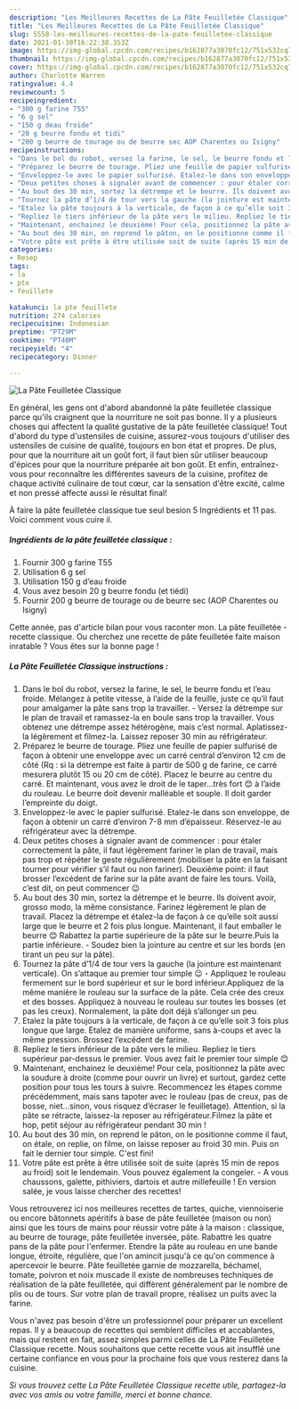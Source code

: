 ```yaml
---
description: "Les Meilleures Recettes de La Pâte Feuilletée Classique"
title: "Les Meilleures Recettes de La Pâte Feuilletée Classique"
slug: 5558-les-meilleures-recettes-de-la-pate-feuilletee-classique
date: 2021-01-30T16:22:38.353Z
image: https://img-global.cpcdn.com/recipes/b162877a3070fc12/751x532cq70/la-pate-feuilletee-classique-photo-principale-de-la-recette.jpg
thumbnail: https://img-global.cpcdn.com/recipes/b162877a3070fc12/751x532cq70/la-pate-feuilletee-classique-photo-principale-de-la-recette.jpg
cover: https://img-global.cpcdn.com/recipes/b162877a3070fc12/751x532cq70/la-pate-feuilletee-classique-photo-principale-de-la-recette.jpg
author: Charlotte Warren
ratingvalue: 4.4
reviewcount: 5
recipeingredient:
- "300 g farine T55"
- "6 g sel"
- "150 g deau froide"
- "20 g beurre fondu et tidi"
- "200 g beurre de tourage ou de beurre sec AOP Charentes ou Isigny"
recipeinstructions:
- "Dans le bol du robot, versez la farine, le sel, le beurre fondu et l’eau froide. Mélangez à petite vitesse, à l’aide de la feuille, juste ce qu’il faut pour amalgamer la pâte sans trop la travailler. Versez la détrempe sur le plan de travail et ramassez-la en boule sans trop la travailler. Vous obtenez une détrempe assez hétérogène, mais c’est normal. Aplatissez-la légèrement et filmez-la. Laissez reposer 30 min au réfrigérateur."
- "Préparez le beurre de tourage. Pliez une feuille de papier sulfurisé de façon à obtenir une enveloppe avec un carré central d’environ 12 cm de côté (Rq : si la détrempe est faite à partir de 500 g de farine, ce carré mesurera plutôt 15 ou 20 cm de côté). Placez le beurre au centre du carré. Et maintenant, vous avez le droit de le taper…très fort 😊 à l’aide du rouleau. Le beurre doit devenir malléable et souple. Il doit garder l’empreinte du doigt."
- "Enveloppez-le avec le papier sulfurisé. Etalez-le dans son enveloppe, de façon à obtenir un carré d’environ 7-8 mm d’épaisseur. Réservez-le au réfrigérateur avec la détrempe."
- "Deux petites choses à signaler avant de commencer : pour étaler correctement la pâte, il faut légèrement fariner le plan de travail, mais pas trop et répéter le geste régulièrement (mobiliser la pâte en la faisant tourner pour vérifier s’il faut ou non fariner). Deuxième point: il faut brosser l’excédent de farine sur la pâte avant de faire les tours. Voilà, c’est dit, on peut commencer 😉"
- "Au bout des 30 min, sortez la détrempe et le beurre. Ils doivent avoir, grosso modo, la même consistance. Farinez légèrement le plan de travail. Placez la détrempe et étalez-la de façon à ce qu’elle soit aussi large que le beurre et 2 fois plus longue. Maintenant, il faut emballer le beurre 😊 Rabattez la partie supérieure de la pâte sur le beurre.Puis la partie inférieure. Soudez bien la jointure au centre et sur les bords (en tirant un peu sur la pâte)."
- "Tournez la pâte d’1/4 de tour vers la gauche (la jointure est maintenant verticale). On s’attaque au premier tour simple 😉  Appliquez le rouleau fermement sur le bord supérieur et sur le bord inférieur.Appliquez de la même manière le rouleau sur la surface de la pâte. Cela crée des creux et des bosses. Appliquez à nouveau le rouleau sur toutes les bosses (et pas les creux). Normalement, la pâte doit déjà s’allonger un peu."
- "Etalez la pâte toujours à la verticale, de façon à ce qu’elle soit 3 fois plus longue que large. Etalez de manière uniforme, sans à-coups et avec la même pression. Brossez l’excédent de farine."
- "Repliez le tiers inférieur de la pâte vers le milieu. Repliez le tiers supérieur par-dessus le premier. Vous avez fait le premier tour simple 😊"
- "Maintenant, enchainez le deuxième! Pour cela, positionnez la pâte avec la soudure à droite (comme pour ouvrir un livre) et surtout, gardez cette position pour tous les tours à suivre. Recommencez les étapes comme précédemment, mais sans tapoter avec le rouleau (pas de creux, pas de bosse, niet…sinon, vous risquez d’écraser le feuilletage). Attention, si la pâte se rétracte, laissez-la reposer au réfrigérateur.Filmez la pâte et hop, petit séjour au réfrigérateur pendant 30 min !"
- "Au bout des 30 min, on reprend le pâton, on le positionne comme il faut, on étale, on replie, on filme, on laisse reposer au froid 30 min. Puis on fait le dernier tour simple. C&#39;est fini!"
- "Votre pâte est prête à être utilisée soit de suite (après 15 min de repos au froid) soit le lendemain. Vous pouvez également la congeler. A vous chaussons, galette, pithiviers, dartois et autre millefeuille ! En version salée, je vous laisse chercher des recettes!"
categories:
- Resep
tags:
- la
- pte
- feuillete

katakunci: la pte feuillete 
nutrition: 274 calories
recipecuisine: Indonesian
preptime: "PT29M"
cooktime: "PT40M"
recipeyield: "4"
recipecategory: Dinner

---
```



![La Pâte Feuilletée Classique](https://img-global.cpcdn.com/recipes/b162877a3070fc12/751x532cq70/la-pate-feuilletee-classique-photo-principale-de-la-recette.jpg)

En général, les gens ont d'abord abandonné la pâte feuilletée classique parce qu'ils craignent que la nourriture ne soit pas bonne. Il y a plusieurs choses qui affectent la qualité gustative de la pâte feuilletée classique! Tout d'abord du type d'ustensiles de cuisine, assurez-vous toujours d'utiliser des ustensiles de cuisine de qualité, toujours en bon état et propres. De plus, pour que la nourriture ait un goût fort, il faut bien sûr utiliser beaucoup d'épices pour que la nourriture préparée ait bon goût. Et enfin, entraînez-vous pour reconnaître les différentes saveurs de la cuisine, profitez de chaque activité culinaire de tout cœur, car la sensation d'être excité, calme et non pressé affecte aussi le résultat final!

<!--inarticleads1-->

À faire la pâte feuilletée classique tue seul besion 5 Ingrédients et 11 pas. Voici comment vous cuire il.

##### Ingrédients de la pâte feuilletée classique :

1. Fournir 300 g farine T55
1. Utilisation 6 g sel
1. Utilisation 150 g d’eau froide
1. Vous avez besoin 20 g beurre fondu (et tiédi)
1. Fournir 200 g beurre de tourage ou de beurre sec (AOP Charentes ou Isigny)


Cette année, pas d&#39;article bilan pour vous raconter mon. La pâte feuilletée - recette classique. Ou cherchez une recette de pâte feuilletée faite maison inratable ? Vous êtes sur la bonne page ! 

<!--inarticleads2-->

##### La Pâte Feuilletée Classique instructions :

1. Dans le bol du robot, versez la farine, le sel, le beurre fondu et l’eau froide. Mélangez à petite vitesse, à l’aide de la feuille, juste ce qu’il faut pour amalgamer la pâte sans trop la travailler. - Versez la détrempe sur le plan de travail et ramassez-la en boule sans trop la travailler. Vous obtenez une détrempe assez hétérogène, mais c’est normal. Aplatissez-la légèrement et filmez-la. Laissez reposer 30 min au réfrigérateur.
1. Préparez le beurre de tourage. Pliez une feuille de papier sulfurisé de façon à obtenir une enveloppe avec un carré central d’environ 12 cm de côté (Rq : si la détrempe est faite à partir de 500 g de farine, ce carré mesurera plutôt 15 ou 20 cm de côté). Placez le beurre au centre du carré. Et maintenant, vous avez le droit de le taper…très fort 😊 à l’aide du rouleau. Le beurre doit devenir malléable et souple. Il doit garder l’empreinte du doigt.
1. Enveloppez-le avec le papier sulfurisé. Etalez-le dans son enveloppe, de façon à obtenir un carré d’environ 7-8 mm d’épaisseur. Réservez-le au réfrigérateur avec la détrempe.
1. Deux petites choses à signaler avant de commencer : pour étaler correctement la pâte, il faut légèrement fariner le plan de travail, mais pas trop et répéter le geste régulièrement (mobiliser la pâte en la faisant tourner pour vérifier s’il faut ou non fariner). Deuxième point: il faut brosser l’excédent de farine sur la pâte avant de faire les tours. Voilà, c’est dit, on peut commencer 😉
1. Au bout des 30 min, sortez la détrempe et le beurre. Ils doivent avoir, grosso modo, la même consistance. Farinez légèrement le plan de travail. Placez la détrempe et étalez-la de façon à ce qu’elle soit aussi large que le beurre et 2 fois plus longue. Maintenant, il faut emballer le beurre 😊 Rabattez la partie supérieure de la pâte sur le beurre.Puis la partie inférieure. - Soudez bien la jointure au centre et sur les bords (en tirant un peu sur la pâte).
1. Tournez la pâte d’1/4 de tour vers la gauche (la jointure est maintenant verticale). On s’attaque au premier tour simple 😉  - Appliquez le rouleau fermement sur le bord supérieur et sur le bord inférieur.Appliquez de la même manière le rouleau sur la surface de la pâte. Cela crée des creux et des bosses. Appliquez à nouveau le rouleau sur toutes les bosses (et pas les creux). Normalement, la pâte doit déjà s’allonger un peu.
1. Etalez la pâte toujours à la verticale, de façon à ce qu’elle soit 3 fois plus longue que large. Etalez de manière uniforme, sans à-coups et avec la même pression. Brossez l’excédent de farine.
1. Repliez le tiers inférieur de la pâte vers le milieu. Repliez le tiers supérieur par-dessus le premier. Vous avez fait le premier tour simple 😊
1. Maintenant, enchainez le deuxième! Pour cela, positionnez la pâte avec la soudure à droite (comme pour ouvrir un livre) et surtout, gardez cette position pour tous les tours à suivre. Recommencez les étapes comme précédemment, mais sans tapoter avec le rouleau (pas de creux, pas de bosse, niet…sinon, vous risquez d’écraser le feuilletage). Attention, si la pâte se rétracte, laissez-la reposer au réfrigérateur.Filmez la pâte et hop, petit séjour au réfrigérateur pendant 30 min !
1. Au bout des 30 min, on reprend le pâton, on le positionne comme il faut, on étale, on replie, on filme, on laisse reposer au froid 30 min. Puis on fait le dernier tour simple. C&#39;est fini!
1. Votre pâte est prête à être utilisée soit de suite (après 15 min de repos au froid) soit le lendemain. Vous pouvez également la congeler. - A vous chaussons, galette, pithiviers, dartois et autre millefeuille ! En version salée, je vous laisse chercher des recettes!


Vous retrouverez ici nos meilleures recettes de tartes, quiche, viennoiserie ou encore bâtonnets apéritifs à base de pâte feuilletée (maison ou non) ainsi que les tours de mains pour réussir votre pâte à la maison : classique, au beurre de tourage, pâte feuilletée inversée, pâte. Rabattre les quatre pans de la pâte pour l&#39;enfermer. Etendre la pâte au rouleau en une bande longue, étroite, régulière, que l&#39;on amincit jusqu&#39;à ce qu&#39;on commence à apercevoir le beurre. Pâte feuilletée garnie de mozzarella, béchamel, tomate, poivron et noix muscade Il existe de nombreuses techniques de réalisation de la pâte feuilletée, qui diffèrent généralement par le nombre de plis ou de tours. Sur votre plan de travail propre, réalisez un puits avec la farine. 

<!--inarticleads1-->

<p>
Vous n'avez pas besoin d'être un professionnel pour préparer un excellent repas. Il y a beaucoup de recettes qui semblent difficiles et accablantes, mais qui restent en fait, assez simples parmi celles de La Pâte Feuilletée Classique recette. Nous souhaitons que cette recette vous ait insufflé une certaine confiance en vous pour la prochaine fois que vous resterez dans la cuisine.
</p>

<p>
<i>Si vous trouvez cette La Pâte Feuilletée Classique recette utile, partagez-la avec vos amis ou votre famille, merci et bonne chance.</i>
</p>
